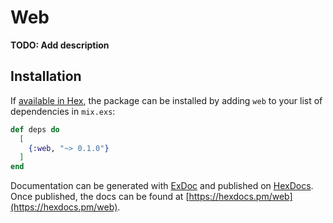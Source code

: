 # Web

**TODO: Add description**

## Installation

If [available in Hex](https://hex.pm/docs/publish), the package can be installed
by adding `web` to your list of dependencies in `mix.exs`:

```elixir
def deps do
  [
    {:web, "~> 0.1.0"}
  ]
end
```

Documentation can be generated with [ExDoc](https://github.com/elixir-lang/ex_doc)
and published on [HexDocs](https://hexdocs.pm). Once published, the docs can
be found at [https://hexdocs.pm/web](https://hexdocs.pm/web).

